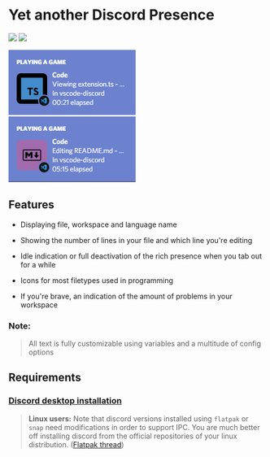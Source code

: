 # Yet another Discord Presence

![](https://img.shields.io/visual-studio-marketplace/i/satoqz.yet-another-discord-presence)
![](https://img.shields.io/visual-studio-marketplace/d/satoqz.yet-another-discord-presence)

![](assets/example_1.png)<br>
![](assets/example_2.png)

## Features

- Displaying file, workspace and language name

- Showing the number of lines in your file and which line you're editing

- Idle indication or full deactivation of the rich presence when you tab out for a while

- Icons for most filetypes used in programming

- If you're brave, an indication of the amount of problems in your workspace

### Note:
> All text is fully customizable using variables and a multitude of config options

## Requirements

### [Discord desktop installation](https://discord.com/download)<p>
> **Linux users:** Note that discord versions installed using `flatpak` or `snap` need modifications in order to support IPC. 
> You are much better off installing discord from the official repositories of your linux distribution. ([Flatpak thread](https://github.com/flathub/com.discordapp.Discord/issues/29))
